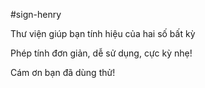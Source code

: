 #sign-henry

Thư viện giúp bạn tính hiệu của hai số bất kỳ

Phép tính đơn giản, dễ sử dụng, cực kỳ nhẹ!

Cám ơn bạn đã dùng thử!
